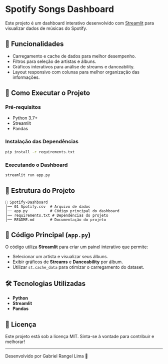 # Spotify Songs Dashboard

Este projeto é um dashboard interativo desenvolvido com [Streamlit](https://streamlit.io/) para visualizar dados de músicas do Spotify.

## 📌 Funcionalidades
- Carregamento e cache de dados para melhor desempenho.
- Filtros para seleção de artistas e álbuns.
- Gráficos interativos para análise de streams e danceability.
- Layout responsivo com colunas para melhor organização das informações.

## 🚀 Como Executar o Projeto
### Pré-requisitos
- Python 3.7+
- Streamlit
- Pandas

### Instalação das Dependências

```sh
pip install -r requirements.txt
```

### Executando o Dashboard

```sh
streamlit run app.py
```

## 📂 Estrutura do Projeto
```
📁 Spotify-Dashboard
│── 01 Spotify.csv  # Arquivo de dados
│── app.py          # Código principal do dashboard
│── requirements.txt # Dependências do projeto
│── README.md       # Documentação do projeto
```

## 📜 Código Principal (`app.py`)
O código utiliza **Streamlit** para criar um painel interativo que permite:
- Selecionar um artista e visualizar seus álbuns.
- Exibir gráficos de **Streams** e **Danceability** por álbum.
- Utilizar `st.cache_data` para otimizar o carregamento do dataset.

## 🛠 Tecnologias Utilizadas
- **Python**
- **Streamlit**
- **Pandas**

## 📄 Licença
Este projeto está sob a licença MIT. Sinta-se à vontade para contribuir e melhorar!

---
Desenvolvido por Gabriel Rangel Lima 🚀

